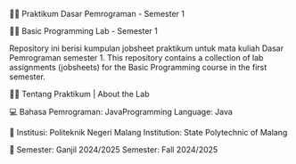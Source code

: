 👨‍💻 Praktikum Dasar Pemrograman - Semester 1

👨‍💻 Basic Programming Lab - Semester 1

Repository ini berisi kumpulan jobsheet praktikum untuk mata kuliah Dasar Pemrograman semester 1.
This repository contains a collection of lab assignments (jobsheets) for the Basic Programming course in the first semester.


🧑‍🏫 Tentang Praktikum | About the Lab

💻 Bahasa Pemrograman: JavaProgramming 
Language: Java

🏫 Institusi: Politeknik Negeri Malang
Institution: State Polytechnic of Malang

📅 Semester: Ganjil 2024/2025
Semester: Fall 2024/2025
